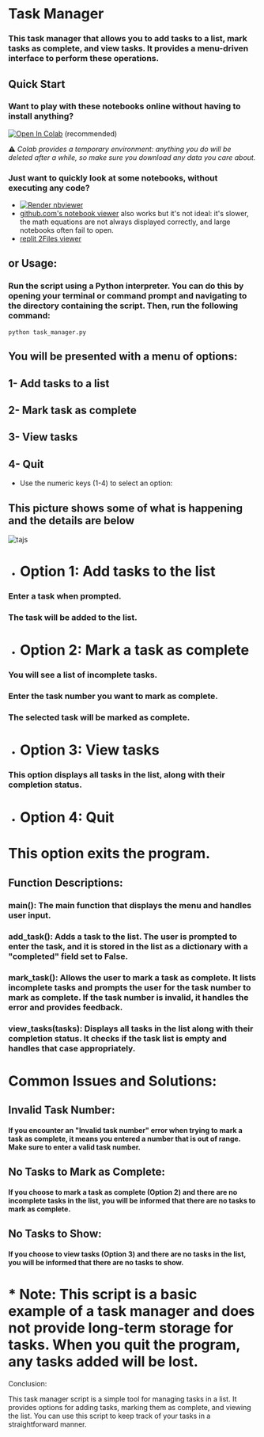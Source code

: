 # Task Manager
### This task manager that allows you to add tasks to a list, mark tasks as complete, and view tasks. It provides a menu-driven interface to perform these operations.

## Quick Start
### Want to play with these notebooks online without having to install anything?

<a href="https://colab.research.google.com/drive/1Hc2NdxHXSsuo8-gnD9L8JRA5duZt3OGO#scrollTo=8fKHAquSnAcq" target="_parent"><img src="https://colab.research.google.com/assets/colab-badge.svg" alt="Open In Colab"/></a> (recommended)
  
⚠ _Colab provides a temporary environment: anything you do will be deleted after a while, so make sure you download any data you care about._

### Just want to quickly look at some notebooks, without executing any code?

* <a href="https://nbviewer.org/github/AhemdMahmoud/MiniNotion/blob/main/Tasks_Manager.ipynb"><img src="https://raw.githubusercontent.com/jupyter/design/master/logos/Badges/nbviewer_badge.svg" alt="Render nbviewer" /></a>
* [github.com's notebook viewer](https://github.com/AhemdMahmoud/MiniNotion/blob/main/Tasks_Manager.ipynb) also works but it's not ideal: it's slower, the math equations are not always displayed correctly, and large notebooks often fail to open.
* [replit 2Files viewer](https://replit.com/@AhmedMahmoud124/MININOTION#task_manager.py) 
## or Usage:

### Run the script using a Python interpreter. You can do this by opening your terminal or command prompt and navigating to the directory containing the script. Then, run the following command:

~~~
python task_manager.py
~~~
## You will be presented with a menu of options:
## 1- Add tasks to a list
## 2- Mark task as complete
## 3- View tasks
## 4- Quit
* Use the numeric keys (1-4) to select an option:
## This picture shows some of what is happening and the details are below
![tajs](https://github.com/AhemdMahmoud/MiniNotion/assets/109467491/0f5d2c6b-8363-407f-b01a-4a5e30b7ec59)

* # Option 1: Add tasks to the list

### Enter a task when prompted.
### The task will be added to the list.
* # Option 2: Mark a task as complete

### You will see a list of incomplete tasks.
### Enter the task number you want to mark as complete.
### The selected task will be marked as complete.
* # Option 3: View tasks

### This option displays all tasks in the list, along with their completion status.
* # Option 4: Quit

# This option exits the program.
## Function Descriptions:

### main(): The main function that displays the menu and handles user input.

### add_task(): Adds a task to the list. The user is prompted to enter the task, and it is stored in the list as a dictionary with a "completed" field set to False.

### mark_task(): Allows the user to mark a task as complete. It lists incomplete tasks and prompts the user for the task number to mark as complete. If the task number is invalid, it handles the error and provides feedback.

### view_tasks(tasks): Displays all tasks in the list along with their completion status. It checks if the task list is empty and handles that case appropriately.

# Common Issues and Solutions:

## Invalid Task Number:
#### If you encounter an "Invalid task number" error when trying to mark a task as complete, it means you entered a number that is out of range. Make sure to enter a valid task number.

## No Tasks to Mark as Complete: 
#### If you choose to mark a task as complete (Option 2) and there are no incomplete tasks in the list, you will be informed that there are no tasks to mark as complete.

## No Tasks to Show: 
#### If you choose to view tasks (Option 3) and there are no tasks in the list, you will be informed that there are no tasks to show.

# * Note: This script is a basic example of a task manager and does not provide long-term storage for tasks. When you quit the program, any tasks added will be lost.

Conclusion:

This task manager script is a simple tool for managing tasks in a list. It provides options for adding tasks, marking them as complete, and viewing the list. You can use this script to keep track of your tasks in a straightforward manner.
